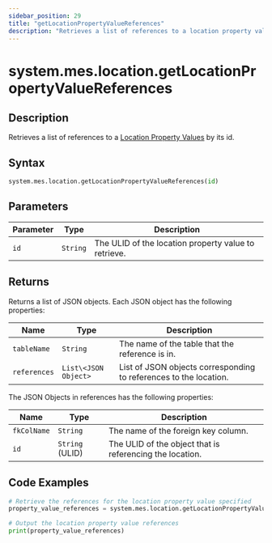 ```yaml
---
sidebar_position: 29
title: "getLocationPropertyValueReferences"
description: "Retrieves a list of references to a location property value with the given id."
---
```


# system.mes.location.getLocationPropertyValueReferences

## Description

Retrieves a list of references to a [Location Property Values](../../data-model/location-model/location-property-value) by its id.

## Syntax
```python
system.mes.location.getLocationPropertyValueReferences(id)
```

## Parameters

| Parameter  | Type     | Description                                          |
|------------|----------|------------------------------------------------------|
| `id`       | `String` | The ULID of the location property value to retrieve. |

## Returns

Returns a list of JSON objects. Each JSON object has the following properties:

| Name         | Type                 | Description                                                        |
|--------------|----------------------|--------------------------------------------------------------------|
| `tableName`  | `String`             | The name of the table that the reference is in.                    |
| `references` | `List\<JSON Object>` | List of JSON objects corresponding to references to the location.  |

The JSON Objects in references has the following properties:

| Name        | Type            | Description                                              |
|-------------|-----------------|----------------------------------------------------------|
| `fkColName` | `String`        | The name of the foreign key column.                      |
| `id`        | `String` (ULID) | The ULID of the object that is referencing the location. |

## Code Examples

```python
# Retrieve the references for the location property value specified
property_value_references = system.mes.location.getLocationPropertyValueReferences('01JJ7AFN0V-ZZS5XSAR-05CGEXBW')

# Output the location property value references
print(property_value_references)
```
